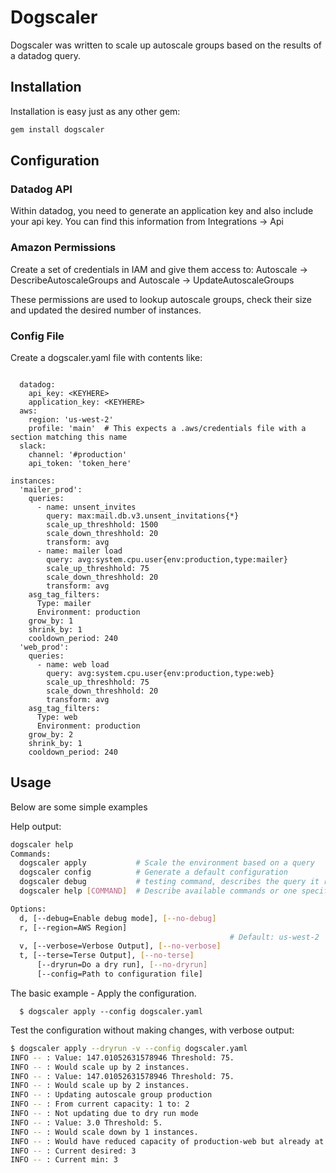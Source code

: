 Dogscaler
=======================
Dogscaler was written to scale up autoscale groups based on the results of a 
datadog query.

## Installation
Installation is easy just as any other gem:

```bash
gem install dogscaler

```

## Configuration
### Datadog API

Within datadog, you need to generate an application key and also include your api key. You can find this information from 
Integrations -> Api


### Amazon Permissions

Create a set of credentials in IAM and give them access to:
Autoscale -> DescribeAutoscaleGroups and
Autoscale -> UpdateAutoscaleGroups

These permissions are used to lookup autoscale groups, check their size and updated the desired number of instances.


### Config File
Create a dogscaler.yaml file with contents like:

```

  datadog:
    api_key: <KEYHERE>
    application_key: <KEYHERE>
  aws:
    region: 'us-west-2'
    profile: 'main'  # This expects a .aws/credentials file with a section matching this name
  slack:
    channel: '#production'
    api_token: 'token_here'

instances:
  'mailer_prod':
    queries:
      - name: unsent_invites
        query: max:mail.db.v3.unsent_invitations{*}
        scale_up_threshhold: 1500
        scale_down_threshhold: 20
        transform: avg
      - name: mailer load
        query: avg:system.cpu.user{env:production,type:mailer}
        scale_up_threshhold: 75
        scale_down_threshhold: 20
        transform: avg
    asg_tag_filters:
      Type: mailer
      Environment: production
    grow_by: 1
    shrink_by: 1
    cooldown_period: 240
  'web_prod':
    queries:
      - name: web load
        query: avg:system.cpu.user{env:production,type:web}
        scale_up_threshhold: 75
        scale_down_threshhold: 20
        transform: avg
    asg_tag_filters:
      Type: web
      Environment: production
    grow_by: 2
    shrink_by: 1
    cooldown_period: 240
```

## Usage


Below are some simple examples

Help output:

```bash
dogscaler help
Commands:
  dogscaler apply           # Scale the environment based on a query
  dogscaler config          # Generate a default configuration
  dogscaler debug           # testing command, describes the query it ran and the results
  dogscaler help [COMMAND]  # Describe available commands or one specific command

Options:
  d, [--debug=Enable debug mode], [--no-debug]
  r, [--region=AWS Region]
                                                 # Default: us-west-2
  v, [--verbose=Verbose Output], [--no-verbose]
  t, [--terse=Terse Output], [--no-terse]
      [--dryrun=Do a dry run], [--no-dryrun]
      [--config=Path to configuration file]
```

The basic example - Apply the configuration.

```
  $ dogscaler apply --config dogscaler.yaml
```

Test the configuration without making changes, with verbose output:

```bash
$ dogscaler apply --dryrun -v --config dogscaler.yaml
INFO -- : Value: 147.01052631578946 Threshold: 75.
INFO -- : Would scale up by 2 instances.
INFO -- : Value: 147.01052631578946 Threshold: 75.
INFO -- : Would scale up by 2 instances.
INFO -- : Updating autoscale group production
INFO -- : From current capacity: 1 to: 2
INFO -- : Not updating due to dry run mode
INFO -- : Value: 3.0 Threshold: 5.
INFO -- : Would scale down by 1 instances.
INFO -- : Would have reduced capacity of production-web but already at minimum.
INFO -- : Current desired: 3
INFO -- : Current min: 3
```


